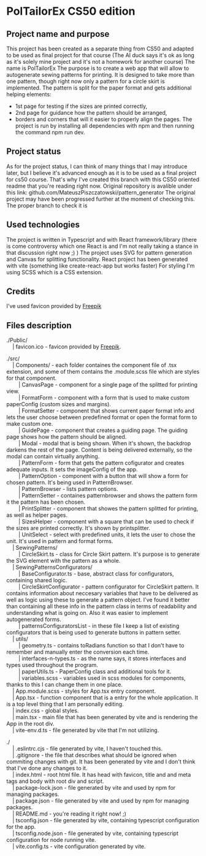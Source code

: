 # PolTailorEx CS50 edition

## Project name and purpose

This project has been created as a separate thing from CS50 and adapted to be used as final project for that course (The AI duck says it's ok as long as it's solely mine project and it's not a homework for another course)
The name is PolTailorEx
The purpose is to create a web app that will allow to autogenerate sewing patterns for printing.
It is designed to take more than one pattern, though right now only a pattern for a circle skirt is implemented.
The pattern is split for the paper format and gets additional helping elements:

- 1st page for testing if the sizes are printed correctly,
- 2nd page for guidance how the pattern should be arranged,
- borders and corners that will it easier to properly align the pages.
  The project is run by installing all dependencies with npm and then running the command npm run dev.

## Project status

As for the project status, I can think of many things that I may introduce later, but I believe it's advanced enough as it is to be used as a final project for cs50 course. That's why I've created this branch with this CS50 oriented readme that you're reading right now.
Original repository is avalible under this link: github.com/MateuszPiszczatowski/pattern_generator
The original project may have been progressed further at the moment of checking this. The proper branch to check it is

## Used technologies

The project is written in Typescript and with React framework/library (there is come controversy which one React is and I'm not really taking a stance in that discussion right now ;) )
The project uses SVG for pattern generation and Canvas for splitting functionality.
React project has been generated with vite (something like create-react-app but works faster)
For styling I'm using SCSS which is a CSS extension.

## Credits

I've used favicon provided by [Freepik](freepik.com "Freepik")

## Files description

./Public/  
&nbsp;&nbsp;&nbsp;&nbsp;| favicon.ico - favicon provided by [Freepik](freepik.com "Freepik").

./src/  
&nbsp;&nbsp;&nbsp;&nbsp;| Components/ - each folder containes the component file of .tsx extension, and some of them contains the .module.scss file which are styles for that component.  
&nbsp;&nbsp;&nbsp;&nbsp;&nbsp;&nbsp;&nbsp;&nbsp;| CanvasPage - component for a single page of the splitted for printing view.  
&nbsp;&nbsp;&nbsp;&nbsp;&nbsp;&nbsp;&nbsp;&nbsp;| FormatForm - component with a form that is used to make custom paperConfig (custom sizes and margins).  
&nbsp;&nbsp;&nbsp;&nbsp;&nbsp;&nbsp;&nbsp;&nbsp;| FormatSetter - component that shows current paper format info and lets the user choose between predefined format or open the format form to make custom one.  
&nbsp;&nbsp;&nbsp;&nbsp;&nbsp;&nbsp;&nbsp;&nbsp;| GuidePage - component that creates a guiding page. The guiding page shows how the pattern should be aligned.  
&nbsp;&nbsp;&nbsp;&nbsp;&nbsp;&nbsp;&nbsp;&nbsp;| Modal - modal that is being shown. When it's shown, the backdrop darkens the rest of the page. Content is being delivered externally, so the modal can contain virtually anything.  
&nbsp;&nbsp;&nbsp;&nbsp;&nbsp;&nbsp;&nbsp;&nbsp;| PatternForm - form that gets the pattern cofigurator and creates adequate inputs. It sets the imageConfig of the app.  
&nbsp;&nbsp;&nbsp;&nbsp;&nbsp;&nbsp;&nbsp;&nbsp;| PatternOption - component with a button that will show a form for chosen pattern. It's being used in PatternBrowser.  
&nbsp;&nbsp;&nbsp;&nbsp;&nbsp;&nbsp;&nbsp;&nbsp;| PatternBrowser - lists pattern options.  
&nbsp;&nbsp;&nbsp;&nbsp;&nbsp;&nbsp;&nbsp;&nbsp;| PatternSetter - containes patternbrowser and shows the pattern form it the pattern has been chosen.  
&nbsp;&nbsp;&nbsp;&nbsp;&nbsp;&nbsp;&nbsp;&nbsp;| PrintSplitter - component that showes the pattern splitted for printing, as well as helper pages.  
&nbsp;&nbsp;&nbsp;&nbsp;&nbsp;&nbsp;&nbsp;&nbsp;| SizesHelper - component with a square that can be used to check if the sizes are printed correctly. It's shown by printsplitter.  
&nbsp;&nbsp;&nbsp;&nbsp;&nbsp;&nbsp;&nbsp;&nbsp;| UnitSelect - select with predefined units, it lets the user to chose the unit. It's used in pattern and format forms.  
&nbsp;&nbsp;&nbsp;&nbsp;| SewingPatterns/  
&nbsp;&nbsp;&nbsp;&nbsp;&nbsp;&nbsp;&nbsp;&nbsp;| CircleSkirt.ts - class for Circle Skirt pattern. It's purpose is to generate the SVG element with the pattern as a whole.  
&nbsp;&nbsp;&nbsp;&nbsp;| SewingPatternsConfigurators/  
&nbsp;&nbsp;&nbsp;&nbsp;&nbsp;&nbsp;&nbsp;&nbsp;| BaseConfigurator.ts - base, abstract class for configurators, containing shared logic.  
&nbsp;&nbsp;&nbsp;&nbsp;&nbsp;&nbsp;&nbsp;&nbsp;| CircleSkirtConfigurator - pattern configurator for CircleSkirt pattern. It contains information about neccesary variables that have to be delivered as well as logic using these to generate a pattern object. I've found it better than containing all these info in the pattern class in terms of readability and understanding what is going on. Also it was easier to implement autogenerated forms.  
&nbsp;&nbsp;&nbsp;&nbsp;&nbsp;&nbsp;&nbsp;&nbsp;| patternsConfiguratorsList - in these file I keep a list of existing configurators that is being used to generate buttons in pattern setter.  
&nbsp;&nbsp;&nbsp;&nbsp;| utils/  
&nbsp;&nbsp;&nbsp;&nbsp;&nbsp;&nbsp;&nbsp;&nbsp;| geometry.ts - contains toRadians function so that I don't have to remember and manually enter the conversion each time.  
&nbsp;&nbsp;&nbsp;&nbsp;&nbsp;&nbsp;&nbsp;&nbsp;| interfaces-n-types.ts - as the name says, it stores interfaces and types used throughout the program.  
&nbsp;&nbsp;&nbsp;&nbsp;&nbsp;&nbsp;&nbsp;&nbsp;| paperUtils.ts - PaperConfig class and additional tools for it.  
&nbsp;&nbsp;&nbsp;&nbsp;&nbsp;&nbsp;&nbsp;&nbsp;| variables.scss - variables used in scss modules for components, thanks to this I can change them in one place.  
&nbsp;&nbsp;&nbsp;&nbsp;| App.module.scss - styles for App.tsx entry component.  
&nbsp;&nbsp;&nbsp;&nbsp;| App.tsx - function component that is a entry for the whole application. It is a top level thing that I am personally editing.  
&nbsp;&nbsp;&nbsp;&nbsp;| index.css - global styles.  
&nbsp;&nbsp;&nbsp;&nbsp;| main.tsx - main file that has been generated by vite and is rendering the App in the root div.  
&nbsp;&nbsp;&nbsp;&nbsp;| vite-env.d.ts - file generated by vite that I'm not utilizing.

./  
&nbsp;&nbsp;&nbsp;&nbsp;| .eslintrc.cjs - file generated by vite, I haven't touched this.  
&nbsp;&nbsp;&nbsp;&nbsp;| .gitignore - the file that describes what should be ignored when commiting changes with git. It has been generated by vite and I don't think that I've done any changes to it.  
&nbsp;&nbsp;&nbsp;&nbsp;| index.html - root html file. It has head with favicon, title and and meta tags and body with root div and script.  
&nbsp;&nbsp;&nbsp;&nbsp;| package-lock.json - file generated by vite and used by npm for managing packages.  
&nbsp;&nbsp;&nbsp;&nbsp;| package.json - file generated by vite and used by npm for managing packages.  
&nbsp;&nbsp;&nbsp;&nbsp;| README.md - you're reading it right now! ;)  
&nbsp;&nbsp;&nbsp;&nbsp;| tsconfig.json - file generated by vite, containing typescript configuration for the app.  
&nbsp;&nbsp;&nbsp;&nbsp;| tsconfig.node.json - file generated by vite, containing typescript configuration for node running vite.  
&nbsp;&nbsp;&nbsp;&nbsp;| vite.config.ts - vite configuration generated by vite.
